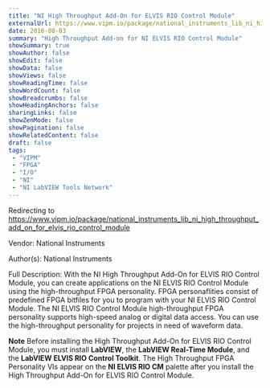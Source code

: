 ```yaml
---
title: "NI High Throughput Add-On for ELVIS RIO Control Module"
externalUrl: https://www.vipm.io/package/national_instruments_lib_ni_high_throughput_add_on_for_elvis_rio_control_module
date: 2016-08-03
summary: "High Throughput Add-on for NI ELVIS RIO Control Module"
showSummary: true
showAuthor: false
showEdit: false
showData: false
showViews: false
showReadingTime: false
showWordCount: false
showBreadcrumbs: false
showHeadingAnchors: false
sharingLinks: false
showZenMode: false
showPagination: false
showRelatedContent: false
draft: false
tags:
 - "VIPM"
 - "FPGA"
 - "I/O"
 - "NI"
 - "NI LabVIEW Tools Network"
---
```


Redirecting to https://www.vipm.io/package/national_instruments_lib_ni_high_throughput_add_on_for_elvis_rio_control_module

Vendor: National Instruments

Author(s): National Instruments
 
Full Description:
With the NI High Throughput Add-On for ELVIS RIO Control Module, you can create applications on the NI ELVIS RIO Control Module using the high-throughput FPGA personality. FPGA personaflities consist of predefined FPGA bitfiles for you to program with your NI ELVIS RIO Control Module. The NI ELVIS RIO Control Module high-throughput FPGA personality supports high-speed analog or digital data access. You can use the high-throughput personality for projects in need of waveform data.

**Note** Before installing the High Throughput Add-On for ELVIS RIO Control Module, you must install **LabVIEW**, the **LabVIEW Real-Time Module**, and the **LabVIEW ELVIS RIO Control Toolkit**. The High Throughput FPGA Personality VIs appear on the **NI ELVIS RIO CM** palette after you install the High Throughput Add-On for ELVIS RIO Control Module.